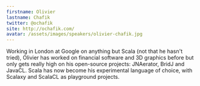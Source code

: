 ```yaml
---
firstname: Olivier
lastname: Chafik
twitter: @ochafik
site: http://ochafik.com/
avatar: /assets/images/speakers/olivier-chafik.jpg
---
```


Working in London at Google on anything but Scala (not that he hasn't tried), Olivier has worked on financial software and 3D graphics before but only gets really high on his open-source projects: JNAerator, BridJ and JavaCL. Scala has now become his experimental language of choice, with Scalaxy and ScalaCL as playground projects.